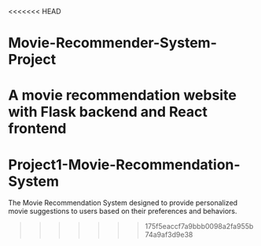 <<<<<<< HEAD
# Movie-Recommender-System-Project
A movie recommendation website with Flask backend and React frontend
=======
# Project1-Movie-Recommendation-System
The Movie Recommendation System  designed to provide personalized movie suggestions to users based on their preferences and behaviors.
>>>>>>> 175f5eaccf7a9bbb0098a2fa955b74a9af3d9e38
